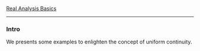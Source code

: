[Real Analysis Basics](Real%20Analysis%20Basics.md)


---
### **Intro**

We presents some examples to enlighten the concept of uniform continuity. 




